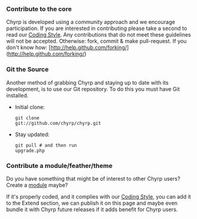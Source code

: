 ### Contribute to the core

Chyrp is developed using a community approach and we encourage participation. If you are interested in
contributing please take a second to read our [Coding Style](STYLE). Any contributions that do not meet these guidelines will not be accepted. Otherwise:
fork, commit &amp; make pull-request. If you don't know how: [http://help.github.com/forking/]
(http://help.github.com/forking/)
		
### Git the Source

Another method of grabbing Chyrp and staying up to date with its development, is to use our Git repository. 
            To do this you must have Git installed.

* Initial clone:
            <pre><code>git clone git://github.com/chyrp/chyrp.git</code></pre>
* Stay updated:
            <pre><code>git pull # and then run upgrade.php</code></pre>

### Contribute a module/feather/theme

Do you have something that might be of interest to other Chyrp users? Create a [module](https://github.com/chyrp/chyrp/wiki/Anatomy-of-a-Module) maybe?


If it's properly coded, and it complies with our [Coding Style](STYLE), you can add it to the Extend section, we can publish it on this page and maybe even bundle it with Chyrp future releases if it adds benefit for Chyrp users.